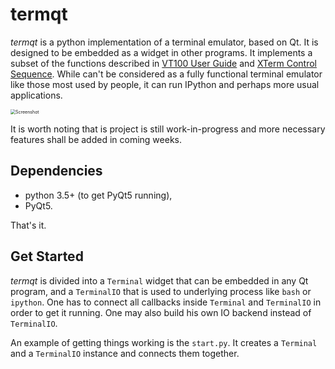 # termqt

_termqt_ is a python implementation of a terminal emulator, based on Qt. It is designed to be embedded
as a widget in other programs. It implements a subset of the functions described in
[VT100 User Guide](https://vt100.net/docs/vt100-ug/chapter3.html) and
[XTerm Control Sequence](https://invisible-island.net/xterm/ctlseqs/ctlseqs.html).
While can't be considered as a fully functional terminal emulator like those most used by people,
it can run IPython and perhaps more usual applications.

<img src="screenshots/screenshot-1.jpg" alt="Screenshot" style="zoom:50%;" />

It is worth noting that is project is still work-in-progress and more necessary features shall be added
in coming weeks.

## Dependencies

- python 3.5+ (to get PyQt5 running),
- PyQt5.

That's it.

## Get Started

_termqt_ is divided into a `Terminal` widget that can be embedded in any Qt program, and a `TerminalIO`
that is used to underlying process like `bash` or `ipython`. One has to connect all callbacks inside
`Terminal` and `TerminalIO` in order to get it running. One may also build his own IO backend instead of
`TerminalIO`.

An example of getting things working is the `start.py`. It creates a `Terminal` and a `TerminalIO` instance
and connects them together.
